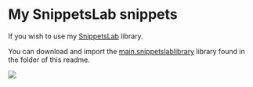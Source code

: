 # My SnippetsLab snippets
If you wish to use my [SnippetsLab](https://www.renfei.org/snippets-lab/) library.

You can download and import the [main.snippetslablibrary](https://github.com/nikitavoloboev/my-mac-os/tree/master/snippetslab/main.snippetslablibrary) library found in the folder of this readme.

![](https://i.imgur.com/LBQVFPo.png)